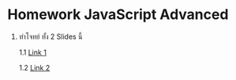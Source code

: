 # Homework JavaScript Advanced

1. ทำโจทย์ ทั้ง 2 Slides นี้

    1.1 [Link 1](https://docs.google.com/presentation/d/1j-_Zz-nRoCAwf4-lRzy_qtGpbts9ChyylVopRSgjryA/edit?usp=sharing)

    1.2 [Link 2](https://docs.google.com/presentation/d/13dah7q5f7TTIUdPNnL6jtfk98JqjgD8wXFJYNF9WCAM/edit?usp=sharing)